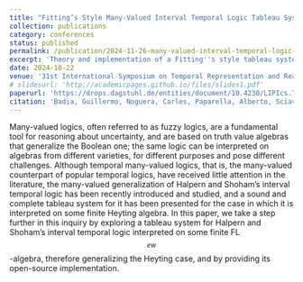 ```yaml
---
title: "Fitting’s Style Many-Valued Interval Temporal Logic Tableau System: Theory and Implementation"
collection: publications
category: conferences
status: published
permalink: /publication/2024-11-26-many-valued-interval-temporal-logic-tableau
excerpt: 'Theory and implementation of a Fitting''s style tableau system for Many-Valued Interval Temporal Logic.'
date: 2024-10-22
venue: '31st International Symposium on Temporal Representation and Reasoning (TIME 2024), Montpellier, France, 28-30 October 2024'
# slidesurl: 'http://academicpages.github.io/files/slides1.pdf'
paperurl: 'https://drops.dagstuhl.de/entities/document/10.4230/LIPIcs.TIME.2024.7'
citation: 'Badia, Guillermo, Noguera, Carles, Paparella, Alberto, Sciavicco, Guido, and Stan, Eduard I. (2024). &quot;Fitting''s Style Many-Valued Interval Temporal Logic Tableau System: Theory and Implementation.&quot; <i>31st International Symposium on Temporal Representation and Reasoning (TIME 2024), Montpellier, France, 28-30 October 2024</i>. 1(1).'
---
```


Many-valued logics, often referred to as fuzzy logics, are a fundamental tool for reasoning about uncertainty, and are based on truth value algebras that generalize the Boolean one; the same logic can be interpreted on algebras from different varieties, for different purposes and pose different challenges. Although temporal many-valued logics, that is, the many-valued counterpart of popular temporal logics, have received little attention in the literature, the many-valued generalization of Halpern and Shoham’s interval temporal logic has been recently introduced and studied, and a sound and complete tableau system for it has been presented for the case in which it is interpreted on some finite Heyting algebra. In this paper, we take a step further in this inquiry by exploring a tableau system for Halpern and Shoham’s interval temporal logic interpreted on some finite FL$$_{ew}$$-algebra, therefore generalizing the Heyting case, and by providing its open-source implementation.

